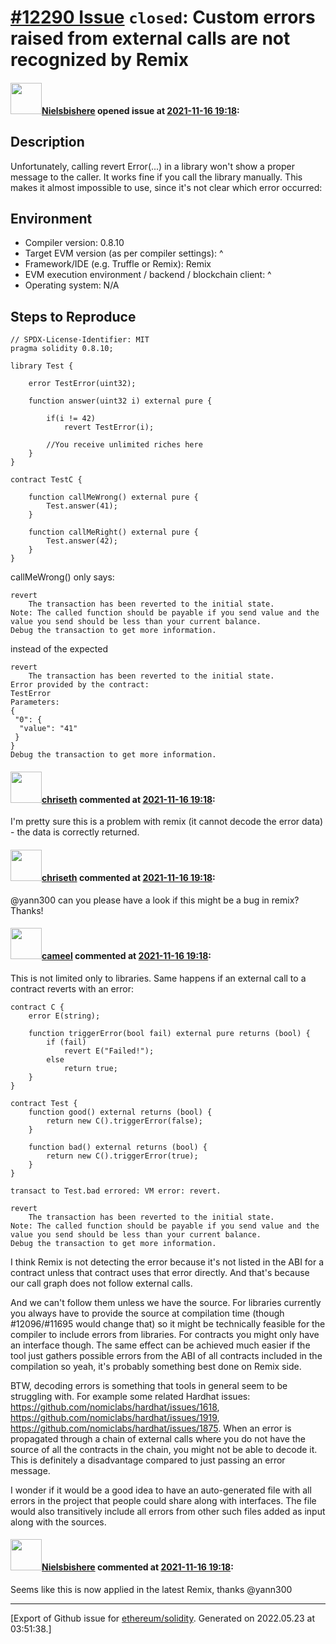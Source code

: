 # [\#12290 Issue](https://github.com/ethereum/solidity/issues/12290) `closed`: Custom errors raised from external calls are not recognized by Remix

#### <img src="https://avatars.githubusercontent.com/u/28758736?u=1b6dd0d74cf88927c0642389a7b897d75c918530&v=4" width="50">[Nielsbishere](https://github.com/Nielsbishere) opened issue at [2021-11-16 19:18](https://github.com/ethereum/solidity/issues/12290):

## Description

Unfortunately, calling revert Error(...) in a library won't show a proper message to the caller. It works fine if you call the library manually. This makes it almost impossible to use, since it's not clear which error occurred:

## Environment

- Compiler version: 0.8.10
- Target EVM version (as per compiler settings): ^
- Framework/IDE (e.g. Truffle or Remix): Remix
- EVM execution environment / backend / blockchain client: ^
- Operating system: N/A

## Steps to Reproduce

```sol
// SPDX-License-Identifier: MIT
pragma solidity 0.8.10;

library Test {
    
    error TestError(uint32);
    
    function answer(uint32 i) external pure {
        
        if(i != 42)
            revert TestError(i);
            
        //You receive unlimited riches here
    }
}

contract TestC {
    
    function callMeWrong() external pure {
        Test.answer(41);
    }
    
    function callMeRight() external pure {
        Test.answer(42);
    }
}
```
callMeWrong() only says:
```
revert
	The transaction has been reverted to the initial state.
Note: The called function should be payable if you send value and the value you send should be less than your current balance.
Debug the transaction to get more information.
```
instead of the expected
```
revert
	The transaction has been reverted to the initial state.
Error provided by the contract:
TestError
Parameters:
{
 "0": {
  "value": "41"
 }
}
Debug the transaction to get more information.
```

#### <img src="https://avatars.githubusercontent.com/u/9073706?v=4" width="50">[chriseth](https://github.com/chriseth) commented at [2021-11-16 19:18](https://github.com/ethereum/solidity/issues/12290#issuecomment-971418553):

I'm pretty sure this is a problem with remix (it cannot decode the error data) - the data is correctly returned.

#### <img src="https://avatars.githubusercontent.com/u/9073706?v=4" width="50">[chriseth](https://github.com/chriseth) commented at [2021-11-16 19:18](https://github.com/ethereum/solidity/issues/12290#issuecomment-971419386):

@yann300 can you please have a look if this might be a bug in remix? Thanks!

#### <img src="https://avatars.githubusercontent.com/u/137030?v=4" width="50">[cameel](https://github.com/cameel) commented at [2021-11-16 19:18](https://github.com/ethereum/solidity/issues/12290#issuecomment-971769773):

This is not limited only to libraries. Same happens if an external call to a contract reverts with an error:

```solidity
contract C {
    error E(string);

    function triggerError(bool fail) external pure returns (bool) {
        if (fail)
            revert E("Failed!");
        else
            return true;
    }
}

contract Test {
    function good() external returns (bool) {
        return new C().triggerError(false);
    }

    function bad() external returns (bool) {
        return new C().triggerError(true);
    }
}
```
```
transact to Test.bad errored: VM error: revert.

revert
	The transaction has been reverted to the initial state.
Note: The called function should be payable if you send value and the value you send should be less than your current balance.
Debug the transaction to get more information.
```

I think Remix is not detecting the error because it's not listed in the ABI for a contract unless that contract uses that error directly. And that's because our call graph does not follow external calls.

And we can't follow them unless we have the source. For libraries currently you always have to provide the source at compilation time (though #12096/#11695 would change that) so it might be technically feasible for the compiler to include errors from libraries. For contracts you might only have an interface though. The same effect can be achieved much easier if the tool just gathers possible errors from the ABI of all contracts included in the compilation so yeah, it's probably something best done on Remix side.

BTW, decoding errors is something that tools in general seem to be struggling with. For example some related Hardhat issues: https://github.com/nomiclabs/hardhat/issues/1618, https://github.com/nomiclabs/hardhat/issues/1919, https://github.com/nomiclabs/hardhat/issues/1875. When an error is propagated through a chain of external calls where you do not have the source of all the contracts in the chain, you might not be able to decode it. This is definitely a disadvantage compared to just passing an error message.

I wonder if it would be a good idea to have an auto-generated file with all errors in the project that people could share along with interfaces. The file would also transitively include all errors from other such files added as input along with the sources.

#### <img src="https://avatars.githubusercontent.com/u/28758736?u=1b6dd0d74cf88927c0642389a7b897d75c918530&v=4" width="50">[Nielsbishere](https://github.com/Nielsbishere) commented at [2021-11-16 19:18](https://github.com/ethereum/solidity/issues/12290#issuecomment-1003733634):

Seems like this is now applied in the latest Remix, thanks @yann300


-------------------------------------------------------------------------------



[Export of Github issue for [ethereum/solidity](https://github.com/ethereum/solidity). Generated on 2022.05.23 at 03:51:38.]
